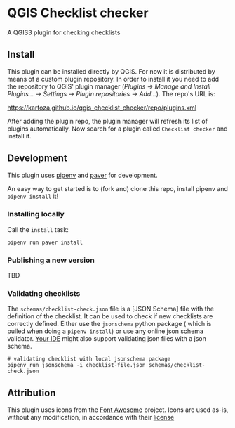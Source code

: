 # QGIS Checklist checker

A QGIS3 plugin for checking checklists

## Install

This plugin can be installed directly by QGIS. For now it is distributed by means of a custom plugin repository. In 
order to install it you need to add the repository to QGIS' plugin manager 
(_Plugins -> Manage and Install Plugins... -> Settings -> Plugin repositories -> Add..._). The
repo's URL is:

https://kartoza.github.io/qgis_checklist_checker/repo/plugins.xml

After adding the plugin repo, the plugin manager will refresh its list of plugins automatically. Now search for a 
plugin called `Checklist checker` and install it.


## Development

This plugin uses [pipenv] and [paver] for development.

An easy way to get started is to (fork and) clone this repo, install pipenv 
and `pipenv install` it!


### Installing locally

Call the `install` task:

```
pipenv run paver install
```

### Publishing a new version

TBD

### Validating checklists

The `schemas/checklist-check.json` file is a [JSON Schema] file with the 
definition of the checklist. It can be used to check if new checklists
are correctly defined. Either use the `jsonschema` python package (
which is pulled when doing a `pipenv install`) or use any online json schema
validator. [Your IDE] might also support validating json files with a json schema.

```
# validating checklist with local jsonschema package
pipenv run jsonschema -i checklist-file.json schemas/checklist-check.json
```


## Attribution

This plugin uses icons from the [Font Awesome] project. Icons are used as-is, without any modification, 
in accordance with their [license]

[Font Awesome]: https://fontawesome.com/
[license]: https://fontawesome.com/license
[pipenv]: https://pipenv.pypa.io/en/latest/
[paver]: https://pythonhosted.org/Paver/index.html
[jsonschema]: https://json-schema.org/
[Your IDE]: https://www.jetbrains.com/help/pycharm/json.html#ws_json_schema_add_custom
